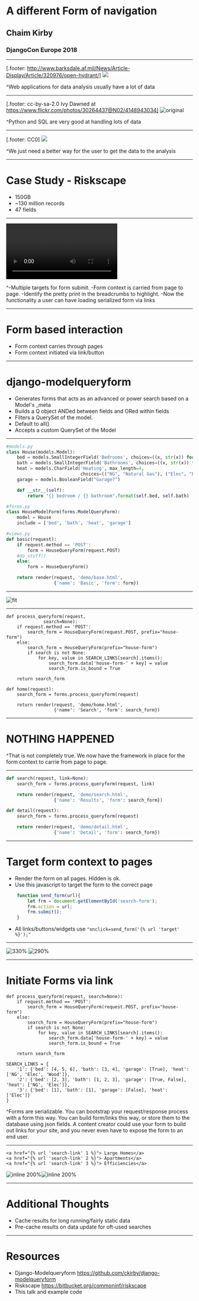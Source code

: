 # A different Form of navigation
## Chaim Kirby
### DjangoCon Europe 2018

---
[.footer: http://www.barksdale.af.mil/News/Article-Display/Article/320976/open-hydrant/]
![](images/hydrant.jpg)

^Web applications for data analysis usually have a lot of data  

---
[.footer: cc-by-sa-2.0 Ivy Dawned at https://www.flickr.com/photos/30264437@N02/4148943034]
![original](images/firetruck.jpg)


^Python and SQL are very good at handling lots of data

---
[.footer: CC0]
![](images/straw.jpg)

^We just need a better way for the user to get the data to the analysis

---

# Case Study - Riskscape

- 150GB
- ~130 million records
- 47 fields

---

![fit](images/riskscape_vid.mov)

^-Multiple targets for form submit. 
-Form context is carried from page to page. 
-Identify the pretty print in the breadcrumbs to highlight. 
-Now the functionality a user can have loading serialized form via links

---

# Form based interaction

- Form context carries through pages
- Form context initiated via link/button

___

# django-modelqueryform

- Generates forms that acts as an advanced or power search based on a Model's _meta
- Builds a Q object ANDed between fields and ORed within fields
- Filters a QuerySet of the model.
 - Default to all()
 - Accepts a custom QuerySet of the Model

---

```python
#models.py
class House(models.Model):
    bed = models.SmallIntegerField('Bedrooms', choices=((x, str(x)) for x in range(1, 7)))
    bath = models.SmallIntegerField('Bathrooms', choices=((x, str(x)) for x in range(1, 5)))
    heat = models.CharField('Heating', max_length=4,
                            choices=(("NG", "Natural Gas"), ("Elec", "Electric"), ("Wood", "Wood")))
    garage = models.BooleanField("Garage?")

    def __str__(self):
        return "{} bedroom / {} bathroom".format(self.bed, self.bath)

#forms.py
class HouseModelForm(forms.ModelQueryForm):
    model = House
    include = ['bed', 'bath', 'heat', 'garage']

#views.py
def basic(request):
    if request.method == 'POST':
        form = HouseQueryForm(request.POST)
	#do_stuff()
    else:
        form = HouseQueryForm()

    return render(request, 'demo/base.html',
                  {'name': 'Basic', 'form': form})
```
___

![fit](images/basic.png)

---

```python, [.highlight: 1, 3-6, 12-18]
def process_queryform(request, 
		      search=None):
    if request.method == 'POST':
        search_form = HouseQueryForm(request.POST, prefix="house-form")
    else:
        search_form = HouseQueryForm(prefix="house-form")
        if search is not None:
            for key, value in SEARCH_LINKS[search].items():
                search_form.data['house-form-' + key] = value
                search_form.is_bound = True

    return search_form

def home(request):
    search_form = forms.process_queryform(request)

    return render(request, 'demo/home.html',
                  {'name': 'Search', 'form': search_form})
```

___

#
#
#
# NOTHING HAPPENED

^That is not completely true. We now have the framework in place for the form context to carrie from page to page.
 
---

```python
def search(request, link=None):
    search_form = forms.process_queryform(request, link)

    return render(request, 'demo/search.html',
                  {'name': 'Results', 'form': search_form})

def detail(request):
    search_form = forms.process_queryform(request)

    return render(request, 'demo/detail.html',
                  {'name': 'Detail', 'form': search_form})
```
---

# Target form context to pages

- Render the form on all pages. Hidden is ok. 
- Use this javascript to target the form to the correct page

```javascript
    function send_form(url){
        let frm = document.getElementById('search-form');
        frm.action = url;
        frm.submit();
    }
```

- All links/buttons/widgets use `"onclick=send_form('{% url 'target' %}');"`


---

![330%](images/result.png)
![290%](images/detail.png)

---
# Initiate Forms via link

```python, [.highlight: 1, 6-10, 12-18]
def process_queryform(request, search=None):
    if request.method == 'POST':
        search_form = HouseQueryForm(request.POST, prefix="house-form")
    else:
        search_form = HouseQueryForm(prefix="house-form")
        if search is not None:
            for key, value in SEARCH_LINKS[search].items():
                search_form.data['house-form-' + key] = value
                search_form.is_bound = True

    return search_form

SEARCH_LINKS = {
    '1': {'bed': [4, 5, 6], 'bath': [3, 4], 'garage': [True], 'heat': ['NG', 'Elec', 'Wood']},
    '2': {'bed': [2, 3], 'bath': [1, 2, 3], 'garage': [True, False], 'heat': ['NG', 'Elec']},
    '3': {'bed': [1], 'bath': [1], 'garage': [False], 'heat': ['Elec']}
}
```
^Forms are serializable. You can bootstrap your request/response process with a form this way. You can build form/links this way, or store them to the database using json fields. A content creator could use your form to build out links for your site, and you never even have to expose the form to an end user. 
___

```html, [.highlight: 1,3]
<a href="{% url 'search-link' 1 %}"> Large Homes</a>
<a href="{% url 'search-link' 2 %}"> Apartments</a>
<a href="{% url 'search-link' 3 %}"> Efficiencies</a>
```
![inline 200%](images/large_home.png)![inline 200%](images/efficiency.png)

---
# Additional Thoughts

- Cache results for long running/fairly static data
- Pre-cache results on data update for oft-used searches

---

# Resources

- Django-Modelqueryform https://github.com/ckirby/django-modelqueryform
- Riskscape https://bitbucket.org/commoninf/riskscape
- This talk and example code 






